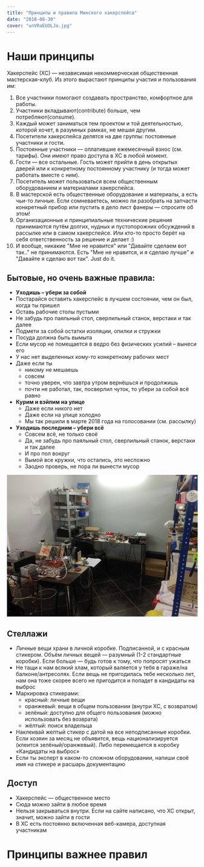 ```yaml
---
title: "Принципы и правила Минского хакерспейса"
date: "2018-08-30"
cover: "unVRaEUOLJo.jpg"
---
```


# Наши принципы

Хакерспейс (ХС) — независимая некоммерческая общественная мастерская-клуб. Из этого вырастают принципы участия и пользования им:

1. Все участники помогают создавать пространство, комфортное для работы.
2. Участники вкладывают(contribute) больше, чем потребляют(consume).
3. Каждый может заниматься тем проектом и той деятельностью, которой хочет, в разумных рамках, не мешая другим.
4. Посетители хакерспейса делятся на две группы: постоянные участники и гости.
5. Постоянные участники — оплатившие ежемесячный взнос (см. тарифы). Они имеют право доступа в ХС в любой момент.
6. Гости — все остальные. Гость может прийти в день открытых дверей или к конкретному постоянному участнику (и тогда может работать вместе с ним).
7. Посетитель может пользоваться всем общественным оборудованием и материалами хакерспейса.
8. В мастерской есть общественные оборудование и материалы, а есть чьи-то личные. Если сомневаетесь, можно ли разобрать на запчасти конкретный прибор или пустить в дело лист фанеры — спросите об этом!
9. Организационные и принципиальные технические решения принимаются путём долгих, нудных и пустопорожних обсуждений в рассылке или в самом хакерспейсе. Или кто-то просто берёт на себя ответственность за решение и делает :)
10. И вообще, никакие "Мне не нравится" или "Давайте сделаем вот так.." не принимаются. Есть "Мне не нравится, и я сделаю лучше" и "Давайте я сделаю вот так". Just do it.

## Бытовые, но очень важные правила:

- **Уходишь – убери за собой**
- Постарайся оставить хакерспейс в лучшем состоянии, чем он был, когда ты пришел
- Оставь рабочие столы пустыми
- Не забудь про паяльный стол, сверлильный станок, верстаки и так далее
- Подмети за собой остатки изоляции, опилки и стружки
- Посуда должна быть вымыта
- Если мусор не помещается в ведро без физических усилий – вынеси его
- У нас нет выделенных кому-то конкретному рабочих мест
- Даже если ты
    - никому не мешаешь
    - совсем
    - точно уверен, что завтра утром вернёшься и продолжишь
    - почти не работал, так, посверлил чуток, то убери за собой всё равно
- **Курим и вэйпим на улице**
    - Даже если никого нет
    - Даже если на улице холодно
    - Мы так решили в марте 2018 года на голосовании (см. рассылку)
- **Уходишь последним – убери всё**
    - Cовсем всё, не только своё
    - Да, не забудь про паяльный стол, сверлильный станок, верстаки и так далее
    - И про пол вокруг
    - Вымой все кружки, что остались, это несложно
    - Заодно проверь, не пора ли вынести мусор

![](./unVRaEUOLJo.jpg)

## Стеллажи

- Личные вещи храни в личной коробке. Подписанной, и с красным стикером. Объём личных вещей — разумный (1-2 стандартные коробки). Если больше — будь готов к тому, что попросят ужаться
- Не тащи к нам всякий хлам, который валяется у тебя в гараже/на балконе/антресолях. Если вещь не пригодилась тебе несколько лет, нам она тоже скорее всего не пригодится и попадет в кандидаты на выброс
- Маркировка стикерами:
    - красный: личные вещи
    - оранжевый: вещи в общем пользовании (внутри ХС, с возвратом)
    - зелёный: доступно для общего пользования (можно использовать без возврата)
    - жёлтый: поиск владельца
- Наклеивай желтый стикер с датой на все неподписанные коробки. Если хозяин за месяц не объявится, вещь национализируется (клеится зелёный/оранжевый). Либо перемещается в коробку «Кандидаты на выброс»
- Если ты эксперт в каком-то сложном оборудовании, напиши своё имя на стикере и расшарь документацию

## Доступ

- Хакерспейс — общественное место
- Сюда можно зайти в любое время
- Нельзя закрываться внутри. Если на сайте написано, что ХС открыт, значит, можно зайти в гости
- В ХС есть постоянно включенная веб-камера, доступная участникам

# Принципы важнее правил
